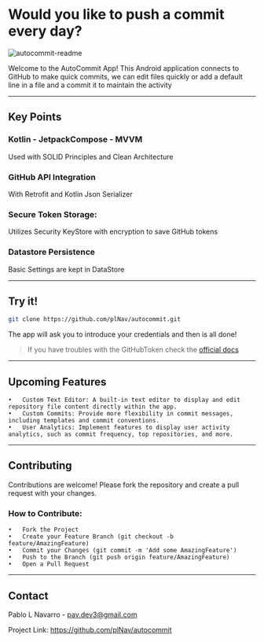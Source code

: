 # Would you like to push a commit every day?


![autocommit-readme](https://github.com/user-attachments/assets/0e817d8c-968a-4030-946e-45588797b741)


Welcome to the AutoCommit App! This Android application connects to GitHub to make quick commits, we can edit files quickly or add a default line in a file and a commit it to maintain the activity

---

## Key Points

### **Kotlin - JetpackCompose - MVVM**
Used with SOLID Principles and Clean Architecture
### **GitHub API Integration**
With Retrofit and Kotlin Json Serializer
### **Secure Token Storage**: 
Utilizes Security KeyStore with encryption to save GitHub tokens
### **Datastore Persistence**
Basic Settings are kept in DataStore

--- 

## Try it!
   ```bash
   git clone https://github.com/plNav/autocommit.git
   ```

   The app will ask you to introduce your credentials and then is all done!

   > If you have troubles with the GitHubToken check the [official docs](https://docs.github.com/en/authentication/keeping-your-account-and-data-secure/managing-your-personal-access-tokens)

   
---

## Upcoming Features

	•	Custom Text Editor: A built-in text editor to display and edit repository file content directly within the app.
	•	Custom Commits: Provide more flexibility in commit messages, including templates and commit conventions.
	•	User Analytics: Implement features to display user activity analytics, such as commit frequency, top repositories, and more.
---

## Contributing

Contributions are welcome! Please fork the repository and create a pull request with your changes.

### How to Contribute:

	•	Fork the Project
	•	Create your Feature Branch (git checkout -b feature/AmazingFeature)
	•	Commit your Changes (git commit -m 'Add some AmazingFeature')
	•	Push to the Branch (git push origin feature/AmazingFeature)
	•	Open a Pull Request
---

## Contact

Pablo L Navarro - pav.dev3@gmail.com

Project Link: https://github.com/plNav/autocommit







 
